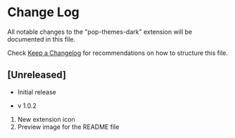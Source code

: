 # Change Log

All notable changes to the "pop-themes-dark" extension will be documented in this file.

Check [Keep a Changelog](http://keepachangelog.com/) for recommendations on how to structure this file.

## [Unreleased]

- Initial release

- v 1.0.2

1. New extension icon
2. Preview image for the README file
